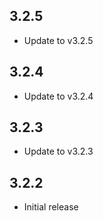 ## 3.2.5

- Update to v3.2.5

## 3.2.4

- Update to v3.2.4

## 3.2.3

- Update to v3.2.3

## 3.2.2

- Initial release